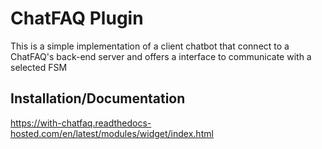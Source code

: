 # ChatFAQ Plugin

This is a simple implementation of a client chatbot that connect to a ChatFAQ's back-end server and offers a interface to communicate with a selected FSM

## Installation/Documentation

https://with-chatfaq.readthedocs-hosted.com/en/latest/modules/widget/index.html
